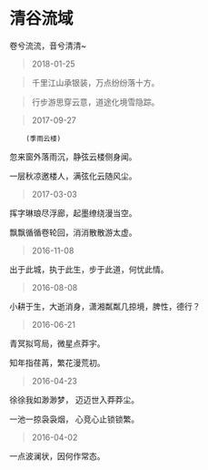 # 清谷流域 

卷兮流流，音兮清清~


> 2018-01-25

> 千里江山承银装，万点纷纷落十方。

> 行步游思穿云意，道途化境雪隐踪。



>  2017-09-27 

        (季雨云楼)

 忽来窗外落雨沉，静弦云楼侧身闻。
  
 一层秋凉邀楼人，满弦化云随风尘。


> 2017-03-03

挥字琳琅尽浮廊，起墨缭绕漫当空。

飘飘循循卷轮回，消消散散游太虚。

> 2016-11-08

出于此城，执于此生，步于此道，何忧此情。

> 2016-08-08

小耕于生，大逝消身，潇湘粼粼几掠境，脾性，德行？

> 2016-06-21

青冥拟穹局，微星点莽宇。

知年指荏苒，繁花漫荒初。

> 2016-04-23

徐徐我如渺渺梦， 迈迈世入莽莽尘。

一池一掠袅袅烟， 心竞心止锁锁繁。

> 2016-04-02

一点波澜状，因何作常态。
